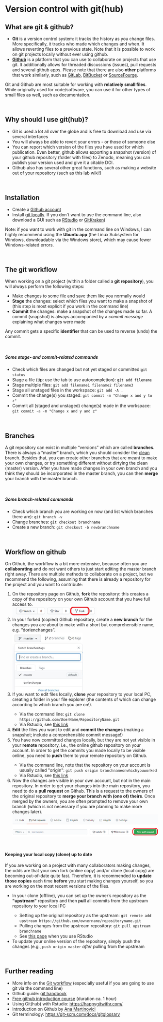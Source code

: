 # Version control with git(hub)

## What are git & github?

-	**Git** is a version control system: it tracks the history as you change files. More specifically, it tracks who made which changes and when. It allows reverting files to a previous state. Note that it is possible to work on git projects locally without ever using github.
-	[**Github**](https://github.com/) is a platform that you can use to collaborate on projects that use git. It additionally allows for threaded discussions (issues), pull requests and several github apps. Please note that there are also **other** platforms that work similarly, such as [GitLab](https://gitlab.com/), [BitBucket](https://bitbucket.org/product) or [SourceFourge](https://sourceforge.net/).

Git and Github are most suitable for working with **relatively small files**. While originally used for code/software, you can use it for other types of small files as well, such as documentation.

<br>

## Why should I use git(hub)?

- Git is used a lot all over the globe and is free to download and use via several interfaces
- You will always be able to revert your errors - or those of someone else
- You can report which version of the files you have used for which publication. Even better, github allows exporting a snapshot (version) of your github repository (folder with files) to Zenodo, meaning you can publish your version used and give it a citable DOI.
- Github also has several other great functions, such as making a website out of your repository (such as this lab wiki!)

<br>

## Installation

- Create a [Github account](https://github.com/join)
- Install [git locally](https://git-scm.com/download/). If you don't want to use the command line, also download a GUI such as [RStudio](http://www.geo.uzh.ch/microsite/reproducible_research/post/rr-rstudio-git/) or [GitKraken](https://www.gitkraken.com/download))

Note: if you want to work with git in the command line on Windows, I can highly recommend using the **Ubuntu app** (the Linux Subsystem for Windows, downloadable via the Windows store), which may cause fewer Windows-related errors.

<br>

## The git workflow

When working on a git project (within a folder called a **git repository**), you will always perform the following steps:

-	Make changes to some file and save them like you normally would
-	**Stage** the changes: select which files you want to make a snapshot of (this step is most explicit if you work in the command line) 
-	**Commit** the changes: make a snapshot of the changes made so far. A commit (snapshot) is always accompanied by a *commit message* explaining what changes were made

Any commit gets a specific **identifier** that can be used to reverse (undo) the commit.

<br>

##### **Some stage- and commit-related commands**

- Check which files are changed but not yet staged or committed:`git status`
- Stage a file (tip: use the tab to use autocompletion): `git add filename` 
- Stage multiple files: `git add filename1 filename2 filename3`
- Stage all unstaged files in the workspace: `git add -A .` 
- Commit the change(s) you staged: `git commit -m "Change x and y to z"`
- Commit all (staged and unstaged) change(s) made in the workspace: `git commit -a -m "Change x and y and z"`

<br>

## Branches

A git repository can exist in multiple “versions” which are called **branches**. There is always a “master” branch, which you should consider the <u>clean</u> branch. Besides that, you can create other branches that are meant to make your own changes, or try something different without dirtying the clean (master) version. After you have made changes in your own branch and you think they should be incorporated in the master branch, you can then **merge** your branch with the master branch. 

<br>

##### **Some branch-related commands**

- Check which branch you are working on now (and list which branches there are): `git branch -v`
- Change branches: `git checkout branchname`
- Create a new branch: `git checkout -b newbranchname`

<br>

## Workflow on github

On Github, the workflow is a bit more extensive, because often you are **collaborating** and do not want others to just start editing the master branch right away. There are multiple methods to collaborate on a project, but we recommend the following, assuming that there is already a repository for the project and you want to contribute:

<ol>
    <li>On the repository page on Github, <b>fork</b> the repository: this creates a copy of the repository on your own Github account that you have full access to.<br>
<img src="../img/fork.png" style="zoom:75%;" align="center" /></li>
    <li>In your forked (copied) Github repository, create a <b>new branch</b> for the changes you are about to make with a short but comprehensible name, e.g. “dorienchanges”. <br> <img src="../img/githubbranch.JPG" style="zoom:75%;" align="center" /></li>
    <li>If you want to edit files locally, <b>clone</b> your repository to your local PC, creating a folder in your file explorer (the contents of which can change according to which branch you are on!). </li>
    <ul>
        <li>Via the command line: <code>git clone https://github.com/UserName/RepositoryName.git</code></li>
        <li>Via Rstudio, see <a href=https://happygitwithr.com/new-github-first.html#new-rstudio-project-via-git-clone>this link</a></li>
    </ul>
    <li><b>Edit</b> the files you want to edit and <b>commit the changes</b> (making a snapshot; include a comprehensible commit message!)</li>
    <li>You have now committed changes locally, but they are not yet visible in your <b>remote</b> repository, i.e., the online github repository on your account. In order to get the commits you made locally to be visible online, you need to <b>push</b> them to your remote repository on Github.</li>
    <ul>
        <li>Via the command line, note that the repository on your account is usually called "origin": <code>git push origin branchnameonwhichyouworked</code></li>
        <li>Via Rstudio, see <a href=https://happygitwithr.com/new-github-first.html#push-your-local-changes-to-github>this link</a></li>
    </ul>
    <li>Now the changes are visible in your own account, but not in the main repository. In order to get your changes into the main repository, you need to do a <b>pull request</b> on Github. This is a request to the owners of the original repository to <b>merge your branch with (one of) theirs</b>. Once merged by the owners, you are often prompted to remove your own branch (which is not necessary if you are planning to make more changes later). <br> <img src="../img/pullrequest.png" style="zoom:75%;" align="center"/></li>
</ol>

<br>



#### Keeping your local copy (clone) up to date

If you are working on a project with many collaborators making changes, the odds are that your own fork (online copy) and/or clone (local copy) are becoming out-of-date quite fast. Therefore, it is recommended to **update those copies** each time **before** you start making changes yourself, so you are working on the most recent versions of the files.

<ul>
    <li>In your clone (offline), you can set up the owner’s repository as the <b>"upstream"</b> repository and then <b>pull</b> all commits from the upstream repository to your local PC</li>
    <ul>
        <li>Setting up the original repository as the upstream: <code>git remote add upstream https://github.com/ownername/repositoryname.git</code></li>
        <li>Pulling changes from the upstream repository: <code>git pull upstream branchname</code></li>
        <li>See <a href=https://happygitwithr.com/upstream-changes.html>this page</a> when you use RStudio</li>
    </ul>
<li>To update your online version of the repository, simply push the changes (e.g., <code>push origin master</code> <i>after</i> pulling from the upstream</li>
</ul>

<br>

## Further reading

- More info on the [Git workflow](https://githowto.com/) (especially useful if you are going to use git via the command line)
- Github guide: [git handbook](https://guides.github.com/introduction/git-handbook/)
- [Free github introduction course](https://lab.github.com/githubtraining/introduction-to-github) (duration ca. 1 hour)
- Using Git(hub) with Rstudio: https://happygitwithr.com/
- Introduction on Github by [Ana Martinovici](https://github.com/eur-synclab/githubfun)
- Git terminology: https://git-scm.com/docs/gitglossary